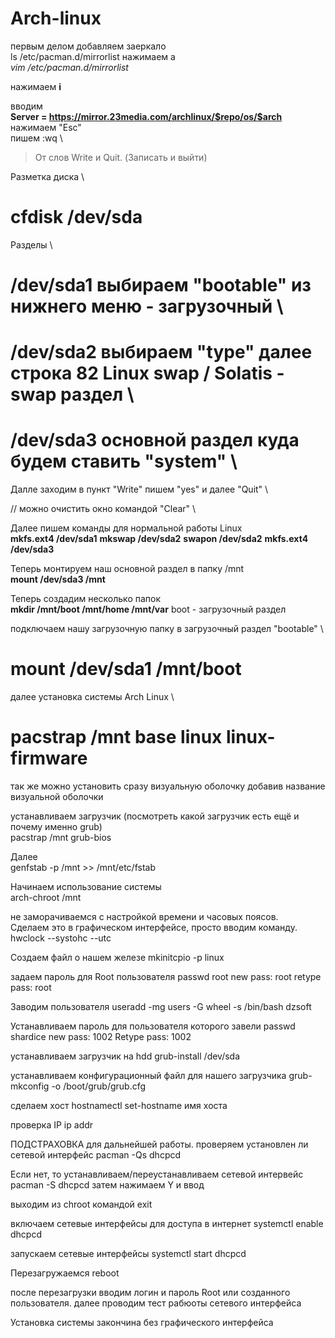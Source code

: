# Arch-linux
первым делом добавляем заеркало \
ls /etc/pacman.d/mirrorlist 
нажимаем a \
 *vim /etc/pacman.d/mirrorlist*
 
нажимаем 
**i**

вводим \
**Server = https://mirror.23media.com/archlinux/$repo/os/$arch** \
нажимаем "Esc" \
пишем :wq \
> От слов Write и Quit. (Записать и выйти)
 
Разметка диска \
# cfdisk /dev/sda 

Разделы \
# /dev/sda1 выбираем "bootable" из нижнего меню - загрузочный \
# /dev/sda2 выбираем "type" далее строка 82 Linux swap / Solatis - swap раздел \
# /dev/sda3 основной раздел куда будем ставить "system" \ 
Далле заходим в пункт "Write" пишем "yes" и далее "Quit" \

// можно очистить окно командой "Clear" \

Далeе пишем команды для нормальной работы Linux \
**mkfs.ext4 /dev/sda1**
**mkswap /dev/sda2**
**swapon /dev/sda2**
**mkfs.ext4 /dev/sda3**

Теперь монтируем наш основной раздел в папку /mnt \
**mount /dev/sda3 /mnt**

Теперь создадим несколько папок \
**mkdir /mnt/boot /mnt/home /mnt/var**
boot - загрузочный раздел

подключаем нашу загрузочную папку в загрузочный раздел "bootable" \ 
# mount /dev/sda1 /mnt/boot

далее установка системы Arch Linux \
# pacstrap /mnt base linux linux-firmware

так же можно установить сразу визуальную оболочку добавив название визуальной оболочки

устанавливаем загрузчик (посмотреть какой загрузчик есть ещё и почему именно grub) \
pacstrap /mnt grub-bios

Далее \
genfstab -p /mnt >> /mnt/etc/fstab

Начинаем использование системы \
arch-chroot /mnt


не заморачиваемся с настройкой времени и часовых поясов. \
Сделаем это в графическом интерфейсе, просто вводим команду. \
hwclock --systohc --utc

Создаем файл о нашем железе
mkinitcpio -p linux
 

задаем пароль для Root пользователя
passwd root
new pass: root
retype pass: root

Заводим пользователя
useradd -mg users -G wheel -s /bin/bash dzsoft

Устанавливаем пароль для пользователя которого завели
passwd shardice
new pass: 1002
Retype pass: 1002

устанавливаем загрузчик на hdd
grub-install /dev/sda

устанавливаем конфигурационный файл для нашего загрузчика
grub-mkconfig -o /boot/grub/grub.cfg

сделаем хост
hostnamectl set-hostname имя хоста

проверка IP
ip addr

ПОДСТРАХОВКА для дальнейшей работы.
проверяем установлен ли сетевой интерфейс
pacman -Qs dhcpcd

Если нет, то устанавливаем/переустанавливаем сетевой интервейс
pacman -S dhcpcd 
затем нажимаем Y и ввод

выходим из chroot командой 
exit

включаем сетевые интерфейсы для доступа в интернет
systemctl enable dhcpcd

запускаем сетевые интерфейсы
systemctl start dhcpcd

Перезагружаемся
reboot

после перезагрузки вводим логин и пароль Root или созданного пользователя.
далее проводим тест рабюоты сетевого интерфейса



Установка системы закончина без графического интерфейса
